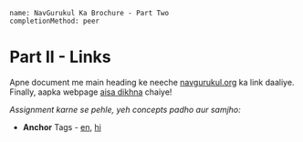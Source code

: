 ```ngMeta
name: NavGurukul Ka Brochure - Part Two
completionMethod: peer
```

# Part II - Links

Apne document me main heading ke neeche [navgurukul.org](http://www.navgurukul.org/) ka link daaliye. Finally, aapka webpage [aisa dikhna](https://docs.google.com/document/d/12AMjSeLPN9SE80PFkWKMYruhl-bo5p95JM158RLJXX0/edit#heading=h.1mbhds6yyb2z) chaiye!

_Assignment karne se pehle, yeh concepts padho aur samjho:_

-  **Anchor** Tags - [en](http://www.html-5-tutorial.com/a-tag.htm), [hi](https://docs.google.com/document/d/1eYFUg9QoZHRz6Ofo_tYUc2)
